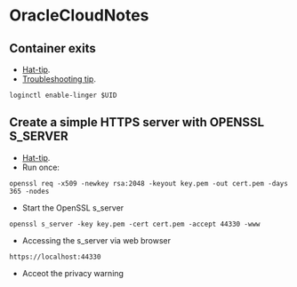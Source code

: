 # OracleCloudNotes

## Container exits

* [Hat-tip](https://www.reddit.com/r/oraclecloud/comments/uyv4b0/next_cloud_works_until_i_exit_my_ssh_session/).
* [Troubleshooting tip](https://github.com/containers/podman/blob/main/troubleshooting.md#17-rootless-containers-exit-once-the-user-session-exits).
```
loginctl enable-linger $UID
```
## Create a simple HTTPS server with OPENSSL S_SERVER
* [Hat-tip](https://superhero.ninja/2015/07/22/create-a-simple-https-server-with-openssl-s_server/).
* Run once:
```
openssl req -x509 -newkey rsa:2048 -keyout key.pem -out cert.pem -days 365 -nodes
```
* Start the OpenSSL s_server
```
openssl s_server -key key.pem -cert cert.pem -accept 44330 -www
```
* Accessing the s_server via web browser
```
https://localhost:44330
```
* Acceot the privacy warning

